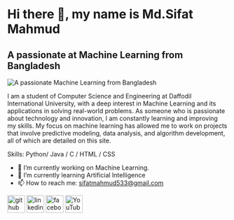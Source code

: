 # Hi there 👋, my name is Md.Sifat Mahmud
## A passionate at Machine Learning from Bangladesh
![A passionate Machine Learning from Bangladesh](https://media.licdn.com/dms/image/v2/D5616AQEKUh4vlzhT_w/profile-displaybackgroundimage-shrink_350_1400/profile-displaybackgroundimage-shrink_350_1400/0/1737657977604?e=1743033600&v=beta&t=2Abn1cd3dLVawFGejPGlDBmewrtrds214x2wEeCGiyU)

I am a student of Computer Science and Engineering at Daffodil International University, with a deep interest in Machine Learning and its applications in solving real-world problems.
As someone who is passionate about technology and innovation, I am constantly learning and improving my skills. My focus on machine learning has allowed me to work on projects that involve predictive modeling, data analysis, and algorithm development, all of which are detailed on this site.


Skills: Python/ Java / C / HTML / CSS

- 🔭 I’m currently working on Machine Learning. 
- 🌱 I’m currently learning Artificial Intelligence 
- 📫 How to reach me: sifatmahmud533@gmail.com 


[<img src='https://cdn.jsdelivr.net/npm/simple-icons@3.0.1/icons/github.svg' alt='github' height='40'>](https://github.com/https://github.com/Mdsifatmahmud)  [<img src='https://cdn.jsdelivr.net/npm/simple-icons@3.0.1/icons/linkedin.svg' alt='linkedin' height='40'>](https://www.linkedin.com/in/https://www.linkedin.com/in/mdsifatmahmud2002//)  [<img src='https://cdn.jsdelivr.net/npm/simple-icons@3.0.1/icons/facebook.svg' alt='facebook' height='40'>](https://www.facebook.com/https://www.facebook.com/sifatmahmud2002)  [<img src='https://cdn.jsdelivr.net/npm/simple-icons@3.0.1/icons/youtube.svg' alt='YouTube' height='40'>](https://www.youtube.com/channel/https://www.youtube.com/channel/UClW9ycb7s4knS_Pv4TRpAQQ)  

